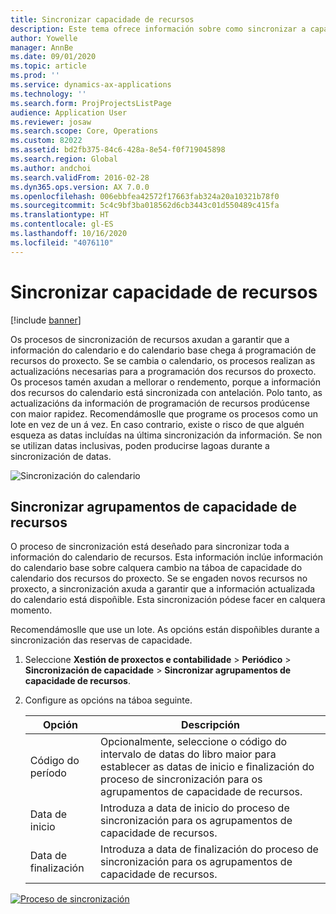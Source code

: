 ```yaml
---
title: Sincronizar capacidade de recursos
description: Este tema ofrece información sobre como sincronizar a capacidade dun recurso entre calendarios e proxectos.
author: Yowelle
manager: AnnBe
ms.date: 09/01/2020
ms.topic: article
ms.prod: ''
ms.service: dynamics-ax-applications
ms.technology: ''
ms.search.form: ProjProjectsListPage
audience: Application User
ms.reviewer: josaw
ms.search.scope: Core, Operations
ms.custom: 82022
ms.assetid: bd2fb375-84c6-428a-8e54-f0f719045898
ms.search.region: Global
ms.author: andchoi
ms.search.validFrom: 2016-02-28
ms.dyn365.ops.version: AX 7.0.0
ms.openlocfilehash: 006ebbfea42572f17663fab324a20a10321b78f0
ms.sourcegitcommit: 5c4c9bf3ba018562d6cb3443c01d550489c415fa
ms.translationtype: HT
ms.contentlocale: gl-ES
ms.lasthandoff: 10/16/2020
ms.locfileid: "4076110"
---
```

# <a name="synchronize-resource-capacity"></a>Sincronizar capacidade de recursos

[!include [banner](../includes/banner.md)]

Os procesos de sincronización de recursos axudan a garantir que a información do calendario e do calendario base chega á programación de recursos do proxecto. Se se cambia o calendario, os procesos realizan as actualizacións necesarias para a programación dos recursos do proxecto. Os procesos tamén axudan a mellorar o rendemento, porque a información dos recursos do calendario está sincronizada con antelación. Polo tanto, as actualizacións da información de programación de recursos prodúcense con maior rapidez. Recomendámoslle que programe os procesos como un lote en vez de un á vez. En caso contrario, existe o risco de que alguén esqueza as datas incluídas na última sincronización da información. Se non se utilizan datas inclusivas, poden producirse lagoas durante a sincronización de datas.

![Sincronización do calendario](./media/projectresourcing04-1024x471.jpg)

## <a name="synchronize-resource-capacity-roll-ups"></a>Sincronizar agrupamentos de capacidade de recursos

O proceso de sincronización está deseñado para sincronizar toda a información do calendario de recursos. Esta información inclúe información do calendario base sobre calquera cambio na táboa de capacidade do calendario dos recursos do proxecto. Se se engaden novos recursos no proxecto, a sincronización axuda a garantir que a información actualizada do calendario está dispoñible. Esta sincronización pódese facer en calquera momento.

Recomendámoslle que use un lote. As opcións están dispoñibles durante a sincronización das reservas de capacidade.

1. Seleccione **Xestión de proxectos e contabilidade** &gt; **Periódico** &gt; **Sincronización de capacidade** &gt; **Sincronizar agrupamentos de capacidade de recursos**.
2. Configure as opcións na táboa seguinte.

    | Opción      | Descripción |
    |-------------|-------------|
    | Código do período | Opcionalmente, seleccione o código do intervalo de datas do libro maior para establecer as datas de inicio e finalización do proceso de sincronización para os agrupamentos de capacidade de recursos. |
    | Data de inicio  | Introduza a data de inicio do proceso de sincronización para os agrupamentos de capacidade de recursos. |
    | Data de finalización    | Introduza a data de finalización do proceso de sincronización para os agrupamentos de capacidade de recursos. |

[![Proceso de sincronización](./media/projectresourcing09.jpg)](./media/projectresourcing09.jpg)
